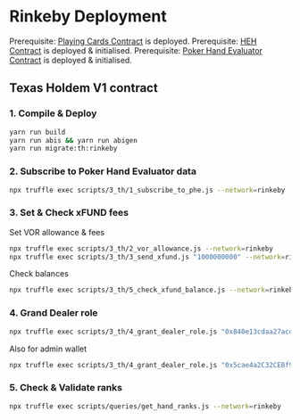 # Rinkeby Deployment

Prerequisite: [Playing Cards Contract](./1.playing_cards.md) is deployed.
Prerequisite: [HEH Contract](./2.heh.md) is deployed & initialised.
Prerequisite: [Poker Hand Evaluator Contract](./3.poker_hand_evaluator.md) is deployed & initialised.

## Texas Holdem V1 contract

### 1. Compile & Deploy

```bash
yarn run build
yarn run abis && yarn run abigen
yarn run migrate:th:rinkeby
```

### 2. Subscribe to Poker Hand Evaluator data

```bash
npx truffle exec scripts/3_th/1_subscribe_to_phe.js --network=rinkeby
```

### 3. Set & Check xFUND fees

Set VOR allowance & fees

```bash
npx truffle exec scripts/3_th/2_vor_allowance.js --network=rinkeby
npx truffle exec scripts/3_th/3_send_xfund.js "1000000000" --network=rinkeby
```

Check balances

```bash
npx truffle exec scripts/3_th/5_check_xfund_balance.js --network=rinkeby
```

### 4. Grand Dealer role

```bash
npx truffle exec scripts/3_th/4_grant_dealer_role.js "0x840e13cdaa27acdebb7a756f431ec06f7ee7eb0a" --network=rinkeby
```

Also for admin wallet

```bash
npx truffle exec scripts/3_th/4_grant_dealer_role.js "0x5cae4a2C32CEBf91F27D80f3474FB311a41C7e2e" --network=rinkeby
```

### 5. Check & Validate ranks

```bash
npx truffle exec scripts/queries/get_hand_ranks.js --network=rinkeby
```
